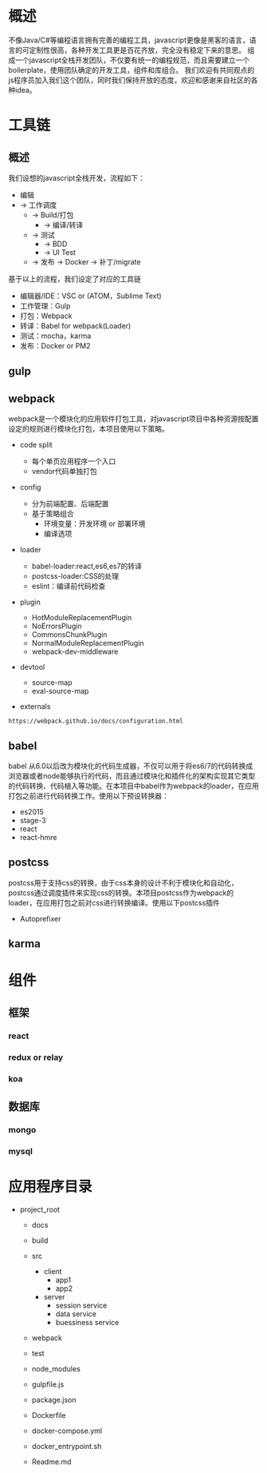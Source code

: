 # 概述
不像Java/C#等编程语言拥有完善的编程工具，javascript更像是黑客的语言，语言的可定制性很高，各种开发工具更是百花齐放，完全没有稳定下来的意思。
组成一个javascript全栈开发团队，不仅要有统一的编程规范，而且需要建立一个boilerplate，使用团队确定的开发工具，组件和库组合。
我们欢迎有共同观点的js程序员加入我们这个团队，同时我们保持开放的态度，欢迎和感谢来自社区的各种idea。
# 工具链
## 概述
我们设想的javascript全栈开发，流程如下：
    
+ 编辑
+ -> 工作调度
    + -> Build/打包
        + -> 编译/转译
    + -> 测试
        + -> BDD
        + -> UI Test
    + -> 发布
        -> Docker
        -> 补丁/migrate
            
基于以上的流程，我们设定了对应的工具链
+ 编辑器/IDE：VSC or (ATOM，Sublime Text)
+ 工作管理：Gulp
+ 打包：Webpack
+ 转译：Babel for webpack(Loader)
+ 测试：mocha，karma
+ 发布：Docker or PM2
   
## gulp

## webpack
webpack是一个模块化的应用软件打包工具，对javascript项目中各种资源按配置设定的规则进行模块化打包，本项目使用以下策略。
+ code split
  - 每个单页应用程序一个入口
  - vendor代码单独打包

+ config
  - 分为前端配置、后端配置
  - 基于策略组合
    - 环境变量：开发环境 or 部署环境
    - 编译选项


+ loader
  - babel-loader:react,es6,es7的转译
  - postcss-loader:CSS的处理
  - eslint：编译前代码检查

+ plugin
  - HotModuleReplacementPlugin
  - NoErrorsPlugin
  - CommonsChunkPlugin
  - NormalModuleReplacementPlugin
  - webpack-dev-middleware

+ devtool
  - source-map
  - eval-source-map

+ externals

```
https://webpack.github.io/docs/configuration.html
```


## babel
babel 从6.0以后改为模块化的代码生成器，不仅可以用于将es6/7的代码转换成浏览器或者node能够执行的代码，而且通过模块化和插件化的架构实现其它类型的代码转换、代码植入等功能。在本项目中babel作为webpack的loader，在应用打包之前进行代码转换工作。使用以下预设转换器：

+ es2015
+ stage-3
+ react
+ react-hmre




## postcss
postcss用于支持css的转换，由于css本身的设计不利于模块化和自动化，postcss通过调度插件来实现css的转换。本项目postcss作为webpack的loader，在应用打包之前对css进行转换编译。使用以下postcss插件

+ Autoprefixer


## karma



# 组件
## 框架
### react
### redux or relay

### koa

## 数据库
### mongo

### mysql


 

# 应用程序目录

  + project_root
    - docs  
    - build
    - src
      - client
        - app1
        - app2
      - server
        - session service
        - data service
        - buessiness service
    - webpack
    - test
    - node_modules
    - gulpfile.js
    
    - package.json
    - Dockerfile
    - docker-compose.yml
    - docker_entrypoint.sh
    - Readme.md
